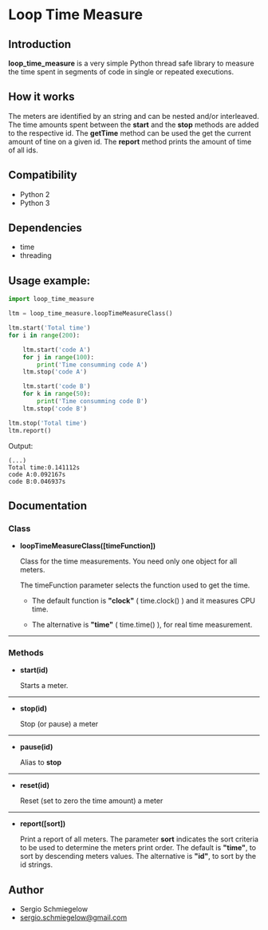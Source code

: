 # Loop Time Measure

## Introduction
**loop_time_measure** is a very simple Python thread safe library to measure the time spent in segments of code in single or repeated executions.

## How it works
The meters are identified by an string and can be nested and/or interleaved.
The time amounts spent between the **start** and the **stop** methods are added to the respective id.
The **getTime** method can be used the get the current amount of tine on a given id.
The **report** method prints the amount of time of all ids.

## Compatibility
* Python 2
* Python 3

## Dependencies
* time
* threading

## Usage example:
```python
import loop_time_measure

ltm = loop_time_measure.loopTimeMeasureClass()

ltm.start('Total time')
for i in range(200):

    ltm.start('code A')
    for j in range(100):
        print('Time consumming code A')
    ltm.stop('code A')

    ltm.start('code B')
    for k in range(50):
        print('Time consumming code B')
    ltm.stop('code B')

ltm.stop('Total time')
ltm.report()
```
Output:
```
(...)
Total time:0.141112s
code A:0.092167s
code B:0.046937s

```
## Documentation

### Class
* **loopTimeMeasureClass([timeFunction])**

    Class for the time measurements. You need only one object for all meters.

    The timeFunction parameter selects the function used to get the time.

    * The default function is **"clock"** ( time.clock() ) and it measures CPU time.

    * The alternative is **"time"** ( time.time() ), for real time measurement.
---
### Methods
* **start(id)**

    Starts a meter.
---
* **stop(id)**

    Stop (or pause) a meter
---
* **pause(id)**

    Alias to **stop**
---
* **reset(id)**

    Reset (set to zero the time amount) a meter
---
* **report([sort])**

    Print a report of all meters. The parameter **sort** indicates the sort criteria to be used to determine the meters print order. The default is **"time"**, to sort by descending meters values. The alternative is **"id"**, to sort by the id strings.

## Author
* Sergio Schmiegelow
* sergio.schmiegelow@gmail.com
